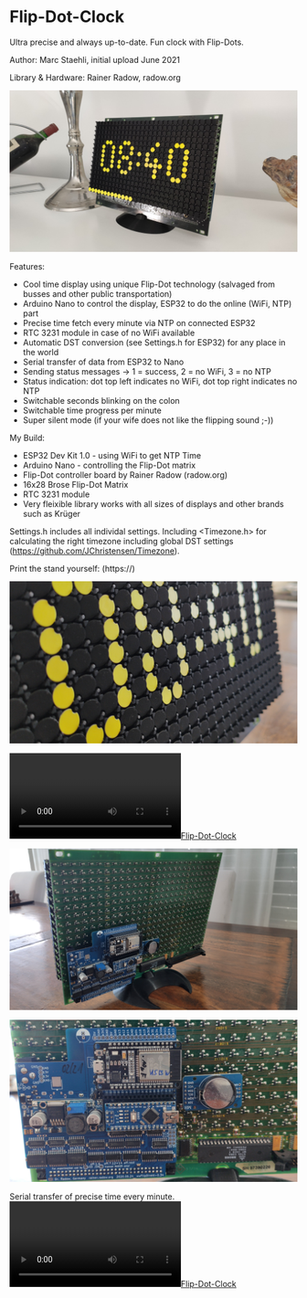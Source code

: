 # Flip-Dot-Clock
Ultra precise and always up-to-date. Fun clock with Flip-Dots.

Author: Marc Staehli, initial upload June 2021

Library & Hardware: Rainer Radow, radow.org

[![ESP8266-World-Clock](https://github.com/3KUdelta/Flip-Dot-Clock/blob/main/Pics/IMG_20210614_084116.jpg)](https://github.com/3KUdelta/Flip-Dot-Clock)

Features:
- Cool time display using unique Flip-Dot technology (salvaged from busses and other public transportation)
- Arduino Nano to control the display, ESP32 to do the online (WiFi, NTP) part
- Precise time fetch every minute via NTP on connected ESP32
- RTC 3231 module in case of no WiFi available
- Automatic DST conversion (see Settings.h for ESP32) for any place in the world
- Serial transfer of data from ESP32 to Nano
- Sending status messages -> 1 = success, 2 = no WiFi, 3 = no NTP
- Status indication: dot top left indicates no WiFi, dot top right indicates no NTP
- Switchable seconds blinking on the colon
- Switchable time progress per minute
- Super silent mode (if your wife does not like the flipping sound ;-))

My Build:
- ESP32 Dev Kit 1.0 - using WiFi to get NTP Time
- Arduino Nano - controlling the Flip-Dot matrix
- Flip-Dot controller board by Rainer Radow (radow.org)
- 16x28 Brose Flip-Dot Matrix
- RTC 3231 module
- Very fleixible library works with all sizes of displays and other brands such as Krüger

Settings.h includes all individal settings. 
Including <Timezone.h> for calculating the right timezone including global DST settings (https://github.com/JChristensen/Timezone).

Print the stand yourself: (https://)

[![Flip-Dot-Clock](https://github.com/3KUdelta/Flip-Dot-Clock/blob/main/Pics/IMG_20210614_084328.jpg)](https://github.com/3KUdelta/Flip-Dot-Clock)

[![Flip-Dot-Clock](https://github.com/3KUdelta/Flip-Dot-Clock/blob/main/Pics/VID_20210609_155916%7E2.mov)](https://github.com/3KUdelta/Flip-Dot-Clock)

[![Flip-Dot-Clock](https://github.com/3KUdelta/Flip-Dot-Clock/blob/main/Pics/IMG_20210614_084238.jpg)](https://github.com/3KUdelta/Flip-Dot-Clock)

[![Flip-Dot-Clock](https://github.com/3KUdelta/Flip-Dot-Clock/blob/main/Pics/IMG_20210614_084258.jpg)](https://github.com/3KUdelta/Flip-Dot-Clock)

Serial transfer of precise time every minute.
[![Flip-Dot-Clock](https://github.com/3KUdelta/Flip-Dot-Clock/blob/main/Pics/VID_20210608_193220%7E2.mov)](https://github.com/3KUdelta/Flip-Dot-Clock)
